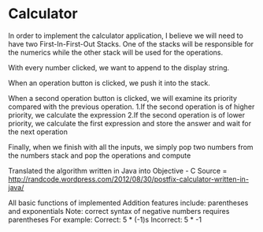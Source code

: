 Calculator
==========

In order to implement the calculator application, I believe we will need to have two First-In-First-Out Stacks. One of the stacks will be responsible for the numerics while the other stack will be used for the operations.

With every number clicked, we want to append to the display string.

When an operation button is clicked, we push it into the stack.

When a second operation button is clicked, we will examine its priority compared with the previous operation.
1.If the second operation is of higher priority, we calculate the expression
2.If the second operation is of lower priority, we calculate the first expression and store the answer and wait for the next operation

Finally, when we finish with all the inputs, we simply pop two numbers from the numbers stack and pop the operations and compute

Translated the algorithm written in Java into Objective - C
Source = http://randcode.wordpress.com/2012/08/30/postfix-calculator-written-in-java/

All basic functions of implemented
Addition features include: parentheses and exponentials
Note: correct syntax of negative numbers requires parentheses
For example: 
Correct: 5 * (-1)s
Incorrect: 5 * -1